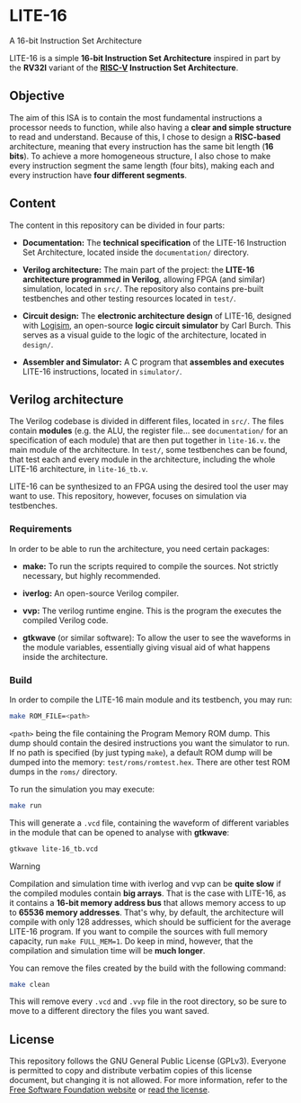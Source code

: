 # LITE-16
A 16-bit Instruction Set Architecture

LITE-16 is a simple **16-bit Instruction Set Architecture** inspired in part by the **RV32I** variant of the **[RISC-V](https://riscv.org/) Instruction Set Architecture**.

## Objective
The aim of this ISA is to contain the most fundamental instructions a processor needs to function, while also having a **clear and simple structure** to read and understand. Because of this, I chose to design a **RISC-based** architecture, meaning that every instruction has the same bit length (**16 bits**). To achieve a more homogeneous structure, I also chose to make every instruction segment the same length (four bits), making each and every instruction have **four different segments**.

## Content
The content in this repository can be divided in four parts:

- **Documentation:** The **technical specification** of the LITE-16 Instruction Set Architecture, located inside the `documentation/` directory.

- **Verilog architecture:** The main part of the project: the **LITE-16 architecture programmed in Verilog**, allowing FPGA (and similar) simulation, located in `src/`. The repository also contains pre-built testbenches and other testing resources located in `test/`.

- **Circuit design:** The **electronic architecture design** of LITE-16, designed with [Logisim](http://www.cburch.com/logisim/), an open-source **logic circuit simulator** by Carl Burch. This serves as a visual guide to the logic of the architecture, located in `design/`.

- **Assembler and Simulator:** A C program that **assembles and executes** LITE-16 instructions, located in `simulator/`.

## Verilog architecture
The Verilog codebase is divided in different files, located in `src/`. The files contain **modules** (e.g. the ALU, the register file... see `documentation/` for an specification of each module) that are then put together in `lite-16.v`. the main module of the architecture. In `test/`, some testbenches can be found, that test each and every module in the architecture, including the whole LITE-16 architecture, in `lite-16_tb.v`.

LITE-16 can be synthesized to an FPGA using the desired tool the user may want to use. This repository, however, focuses on simulation via testbenches.

### Requirements
In order to be able to run the architecture, you need certain packages:

- **make:** To run the scripts required to compile the sources. Not strictly necessary, but highly recommended.

- **iverlog:** An open-source Verilog compiler.

- **vvp:** The verilog runtime engine. This is the program the executes the compiled Verilog code.

- **gtkwave** (or similar software): To allow the user to see the waveforms in the module variables, essentially giving visual aid of what happens inside the architecture.

### Build
In order to compile the LITE-16 main module and its testbench, you may run:

```bash
make ROM_FILE=<path>
```

`<path>` being the file containing the Program Memory ROM dump. This dump should contain the desired instructions you want the simulator to run. If no path is specified (by just typing `make`), a default ROM dump will be dumped into the memory: `test/roms/romtest.hex`. There are other test ROM dumps in the `roms/` directory. 

To run the simulation you may execute:

```bash
make run
```

This will generate a `.vcd` file, containing the waveform of different variables in the module that can be opened to analyse with **gtkwave**:

```bash
gtkwave lite-16_tb.vcd
```

> [!WARNING]
> Compilation and simulation time with iverlog and vvp can be **quite slow** if the compiled modules contain **big arrays**. That is the case with LITE-16, as it contains a **16-bit memory address bus** that allows memory access to up to **65536 memory addresses**. That's why, by default, the architecture will compile with only 128 addresses, which should be sufficient for the average LITE-16 program. If you want to compile the sources with full memory capacity, run `make FULL_MEM=1`. Do keep in mind, however, that the compilation and simulation time will be **much longer**.

You can remove the files created by the build with the following command:

```bash
make clean
```

This will remove every `.vcd` and `.vvp` file in the root directory, so be sure to move to a different directory the files you want saved.

## License
This repository follows the GNU General Public License (GPLv3). Everyone is permitted to copy and distribute verbatim copies of this license document, but changing it is not allowed. For more information, refer to the [Free Software Foundation website](https://www.fsf.org/) or [read the license](LICENSE).